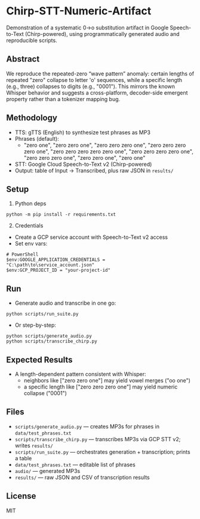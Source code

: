 # Chirp-STT-Numeric-Artifact

Demonstration of a systematic 0→o substitution artifact in Google Speech-to-Text (Chirp-powered), using programmatically generated audio and reproducible scripts.

## Abstract
We reproduce the repeated-zero “wave pattern” anomaly: certain lengths of repeated "zero" collapse to letter 'o' sequences, while a specific length (e.g., three) collapses to digits (e.g., "0001"). This mirrors the known Whisper behavior and suggests a cross-platform, decoder-side emergent property rather than a tokenizer mapping bug.

## Methodology
- TTS: gTTS (English) to synthesize test phrases as MP3
- Phrases (default):
  - "zero one", "zero zero one", "zero zero zero one", "zero zero zero zero one", "zero zero zero zero zero one", "zero zero zero zero one", "zero zero zero one", "zero zero one", "zero one"
- STT: Google Cloud Speech-to-Text v2 (Chirp-powered)
- Output: table of Input → Transcribed, plus raw JSON in `results/`

## Setup
1) Python deps
```
python -m pip install -r requirements.txt
```
2) Credentials
- Create a GCP service account with Speech-to-Text v2 access
- Set env vars:
```
# PowerShell
$env:GOOGLE_APPLICATION_CREDENTIALS = "C:\path\to\service_account.json"
$env:GCP_PROJECT_ID = "your-project-id"
```

## Run
- Generate audio and transcribe in one go:
```
python scripts/run_suite.py
```
- Or step-by-step:
```
python scripts/generate_audio.py
python scripts/transcribe_chirp.py
```

## Expected Results
- A length-dependent pattern consistent with Whisper:
  - neighbors like ["zero zero one"] may yield vowel merges ("oo one")
  - a specific length like ["zero zero zero one"] may yield numeric collapse ("0001")

## Files
- `scripts/generate_audio.py` — creates MP3s for phrases in `data/test_phrases.txt`
- `scripts/transcribe_chirp.py` — transcribes MP3s via GCP STT v2; writes `results/`
- `scripts/run_suite.py` — orchestrates generation + transcription; prints a table
- `data/test_phrases.txt` — editable list of phrases
- `audio/` — generated MP3s
- `results/` — raw JSON and CSV of transcription results

## License
MIT
